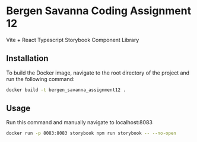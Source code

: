# Bergen Savanna Coding Assignment 12

Vite + React Typescript Storybook Component Library

## Installation

To build the Docker image, navigate to the root directory of the project and run the following command:

```bash
docker build -t bergen_savanna_assignment12 .
```

## Usage

Run this command and manually navigate to localhost:8083

```bash
docker run -p 8083:8083 storybook npm run storybook -- --no-open
```
